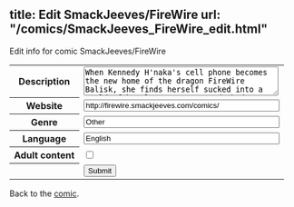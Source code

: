 title: Edit SmackJeeves/FireWire
url: "/comics/SmackJeeves_FireWire_edit.html"
---
Edit info for comic SmackJeeves/FireWire

<form name="comic" action="http://gaepostmail.appspot.com/comic/" method="post">
<table class="comicinfo">
<tr>
<th>Description</th><td><textarea name="description" cols="40" rows="3">When Kennedy H'naka's cell phone becomes the new home of the dragon FireWire Balisk, she finds herself sucked into a world of battles, secrets, and shadowy organizations. What's a girl to do when she has to save the world and still pass the tenth grade? Updates: Fridays Reads: left to right. Comments greatly appreciated ^^</textarea></td>
</tr>
<tr>
<th>Website</th><td><input type="text" name="url" value="http://firewire.smackjeeves.com/comics/" size="40"/></td>
</tr>
<tr>
<th>Genre</th><td><input type="text" name="genre" value="Other" size="40"/></td>
</tr>
<tr>
<th>Language</th><td><input type="text" name="language" value="English" size="40"/></td>
</tr>
<tr>
<th>Adult content</th><td><input type="checkbox" name="adult" value="adult" /></td>
</tr>
<tr>
<th></th><td>
<input type="hidden" name="comic" value="SmackJeeves_FireWire" />
<input type="submit" name="submit" value="Submit" />
</td>
</tr>
</table>
</form>

Back to the [comic](SmackJeeves_FireWire.html).
